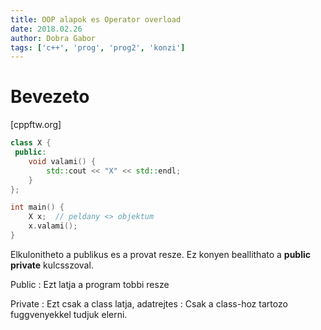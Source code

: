 ```yaml
---
title: OOP alapok es Operator overload
date: 2018.02.26
author: Dobra Gabor
tags: ['c++', 'prog', 'prog2', 'konzi']
---
```


# Bevezeto

[cppftw.org]

```c++
class X {
 public:
    void valami() {
        std::cout << "X" << std::endl;
    }
};

int main() {
    X x;  // peldany <> objektum
    x.valami();
}
```

Elkulonitheto a publikus es a provat resze.
Ez konyen beallithato a **public** **private** kulcsszoval.

Public
: Ezt latja a program tobbi resze

Private
: Ezt csak a class latja, adatrejtes
: Csak a class-hoz tartozo fuggvenyekkel tudjuk elerni.




